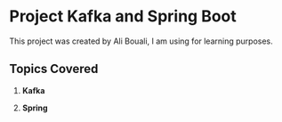 # Project Kafka and Spring Boot

This project was created by Ali Bouali, I am using for learning purposes.

## Topics Covered

1. **Kafka**

2. **Spring**